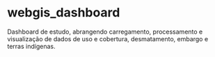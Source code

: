 # webgis_dashboard
Dashboard de estudo, abrangendo carregamento, processamento e visualização de dados de uso e cobertura, desmatamento, embargo e terras indígenas.
